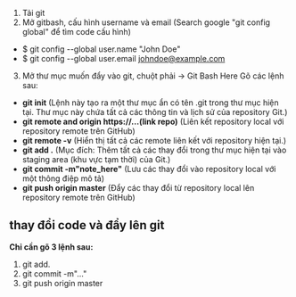 1. Tải git
2. Mở gitbash, cấu hình username và email
(Search google "git config global" để tìm code cấu hình)
- $ git config --global user.name "John Doe"
- $ git config --global user.email johndoe@example.com

3. Mở thư mục muốn đẩy vào git, chuột phải -> Git Bash Here
Gõ các lệnh sau:
- **git init** (Lệnh này tạo ra một thư mục ẩn có tên .git trong thư mục hiện tại. Thư mục này chứa tất cả các thông tin và lịch sử của repository Git.)
- **git remote and origin https://...(link repo)** (Liên kết repository local với repository remote trên GitHub)
- **git remote -v** (Hiển thị tất cả các remote liên kết với repository hiện tại.)
- **git add .** (Mục đích: Thêm tất cả các thay đổi trong thư mục hiện tại vào staging area (khu vực tạm thời) của Git.)
- **git commit -m"note_here"** (Lưu các thay đổi vào repository local với một thông điệp mô tả)
- **git push origin master** (Đẩy các thay đổi từ repository local lên repository remote trên GitHub)

## thay đổi code và đẩy lên git
**Chỉ cần gõ 3 lệnh sau:**
1. git add.
2. git commit -m"..."
3. git push origin master
